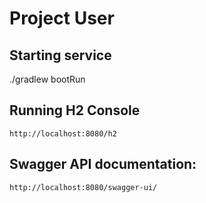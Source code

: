 # Project User

## Starting service
./gradlew bootRun

## Running H2 Console
`http://localhost:8080/h2`

## Swagger API documentation:
`http://localhost:8080/swagger-ui/`
